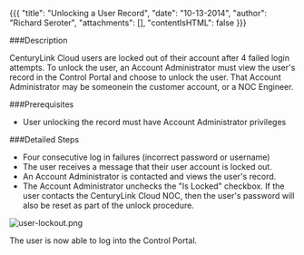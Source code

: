 {{{
  "title": "Unlocking a User Record",
  "date": "10-13-2014",
  "author": "Richard Seroter",
  "attachments": [],
  "contentIsHTML": false
}}}

###Description

CenturyLink Cloud users are locked out of their account after 4 failed login attempts. To unlock the user, an Account Administrator must view the user's record in the Control Portal and choose to unlock the user. That Account Administrator may be someonein the customer account, or a NOC Engineer.

###Prerequisites

* User unlocking the record must have Account Administrator privileges

###Detailed Steps

* Four consecutive log in failures (incorrect password or username)
* The user receives a message that their user account is locked out.
* An Account Administrator is contacted and views the user's record.
* The Account Administrator unchecks the "Is Locked" checkbox. If the user contacts the CenturyLink Cloud NOC, then the user's password will also be reset as part of the unlock procedure.

<img src="https://t3n.zendesk.com/attachments/token/tijhhyyefvxvjpd/?name=user-lockout.png" alt="user-lockout.png" />
  
The user is now able to log into the Control Portal.